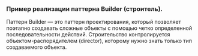 ### Пример реализации паттерна **Builder** (строитель).
Паттерн Builder — это паттерн проектирования, который позволяет поэтапно создавать сложные объекты с
помощью четко определенной последовательности действий.
Строительство контролируется объектом-распорядителем (director), которому нужно знать только тип
создаваемого объекта.